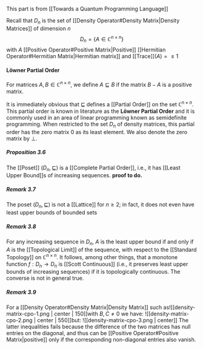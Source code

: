 This part is from [[Towards a Quantum Programming Language]]

Recall that $D_n$ is the set of [[Density Operator#Density Matrix|Density Matrices]] of dimension $n$ $$D_n=\{A\in\mathbb{C}^{n\times n}\}$$with $A$ [[Positive Operator#Positive Matrix|Positive]] [[Hermitian Operator#Hermitian Matrix|Hermitian matrix]] and [[Trace]]$(A)=\leq 1$ 

#### Löwner Partial Order
For matrices $A, B \in \mathbb{C}^{n\times n}$, we define $A\sqsubseteq B$ if the matrix $B-A$ is a positive matrix. 

It is immediately obvious that $\sqsubseteq$ defines a [[Partial Order]] on the set $\mathbb{C}^{n\times n}$. This partial order is known in literature as the **Löwner Partial Order** and it is commonly used in an area of linear programming known as semidefinite programming. 
When restricted to the set $D_n$ of density matrices, this partial order has the zero matrix $0$ as its least element. We also denote the zero matrix by $\bot$. 

##### Proposition 3.6
The [[Poset]] $(D_n, \sqsubseteq)$ is a [[Complete Partial Order]], i.e., it has [[Least Upper Bound]]s of increasing sequences. 
**proof to do.**

##### Remark 3.7
The poset $(D_n, \sqsubseteq)$ is not a [[Lattice]] for $n\geq 2$; in fact, it does not even have least upper bounds of bounded sets 

##### Remark 3.8
For any increasing sequence in $D_n$, $A$ is the least upper bound if and only if $A$ is the [[Topological Limit]] of the sequence, with respect to the [[Standard Topology]] on $\mathbb{C}^{n\times n}$.
It follows, among other things, that a monotone function $f:D_n\rightarrow D_n$ is [[Scott Continuous]] (i.e., it preserves least upper bounds of increasing sequences) if it is topologically continuous. 
The converse is not in general true. 

##### Remark 3.9
For a [[Density Operator#Density Matrix|Density Matrix]] such as![[density-matrix-cpo-1.png | center | 150]]with $B, C \neq 0$ we have: ![[density-matrix-cpo-2.png | center | 550]]but: ![[density-matrix-cpo-3.png | center]]
The latter inequalities fails because the difference of the two matrices has null entries on the diagonal, and thus can be [[Positive Operator#Positive Matrix|positive]] only if the corresponding non-diagonal entries also vanish. 